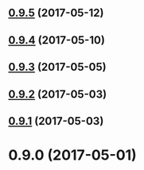 <a name="0.9.5"></a>
## [0.9.5](https://github.com/generalov/open-in-editor-vscode/compare/v0.9.4...v0.9.5) (2017-05-12)



<a name="0.9.4"></a>
## [0.9.4](https://github.com/generalov/open-in-editor-vscode/compare/v0.9.3...v0.9.4) (2017-05-10)



<a name="0.9.3"></a>
## [0.9.3](https://github.com/generalov/open-in-editor-vscode/compare/v0.9.2...v0.9.3) (2017-05-05)



<a name="0.9.2"></a>
## [0.9.2](https://github.com/generalov/open-in-editor-vscode/compare/0.9.2...v0.9.2) (2017-05-03)



<a name="0.9.1"></a>
## [0.9.1](https://github.com/generalov/open-in-editor-vscode/compare/0.9.1...v0.9.1) (2017-05-03)



<a name="0.9.0"></a>
# 0.9.0 (2017-05-01)



